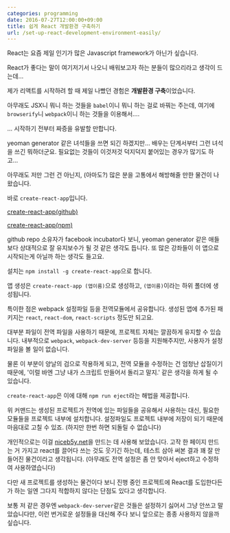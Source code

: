 ```yaml
---
categories: programming
date: 2016-07-27T12:00:00+09:00
title: 쉽게 React 개발환경 구축하기
url: /set-up-react-development-environment-easily/
---
```


React는 요즘 제일 인기가 많은 Javascript framework가 아닌가 싶습니다.

React가 좋다는 말이 여기저기서 나오니 배워보고자 하는 분들이 많으리라고 생각이 드는데... 

제가 리액트를 시작하려 할 때 제일 나빴던 경험은 **개발환경 구축**이었습니다.

아무래도 JSX니 뭐니 하는 것들을 ```babel```이니 뭐니 하는 걸로 바꿔는 주는데, 여기에 ```browserify```니 ```webpack```이니 하는 것들을 이용해서....

... 시작하기 전부터 짜증을 유발할 만합니다.

yeoman generator 같은 녀석들을 쓰면 되긴 하겠지만... 배우는 단계서부터 그런 녀석을 쓰긴 뭐하더군요. 필요없는 것들이 이것저것 덕지덕지 붙어있는 경우가 많기도 하고...

아무래도 저만 그런 건 아닌지, (아마도?) 많은 분을 고통에서 해방해줄 만한 물건이 나왔습니다.

바로 ```create-react-app```입니다.

[create-react-app(github)](https://github.com/facebookincubator/create-react-app)

[create-react-app(npm)](https://www.npmjs.com/package/create-react-app)

github repo 소유자가 facebook incubator다 보니, yeoman generator 같은 애들보다 상대적으로 잘 유지보수가 될 것 같은 생각도 듭니다. 또 많은 강좌들이 이 앱으로 시작되는게 아닐까 하는 생각도 들고요.

설치는 ```npm install -g create-react-app```으로 합니다.

앱 생성은 ```create-react-app (앱이름)```으로 생성하고, ```(앱이름)```이라는 하위 폴더에 생성됩니다.

특이한 점은 webpack 설정파일 등을 전역모듈에서 공유합니다. 생성된 앱에 추가된 패키지는 ```react```, ```react-dom```, ```react-scripts``` 정도만 되고요.

대부분 파일이 전역 파일을 사용하기 때문에, 프로젝트 자체는 깔끔하게 유지할 수 있습니다. 내부적으로 ```webpack```, ```webpack-dev-server``` 등등을 지원해주지만, 사용자가 설정 파일을 볼 일이 없습니다.

물론 이 부분이 양날의 검으로 작용하게 되고, 전역 모듈을 수정하는 건 엄청난 삽질이기 때문에, '이럴 바엔 그냥 내가 스크립트 만들어서 돌리고 말지.' 같은 생각을 하게 될 수 있습니다.

```create-react-app```은 이에 대해 ```npm run eject```라는 해법을 제공합니다.

위 커맨드는 생성된 프로젝트가 전역에 있는 파일들을 공유해서 사용하는 대신, 필요한 모듈들을 프로젝트 내부에 설치합니다. 설정파일도 프로젝트 내부에 저장이 되기 때문에 마음대로 고칠 수 있죠. (하지만 한번 하면 되돌릴 수 없습니다)

개인적으로는 이걸 [niceb5y.net](https://niceb5y.net/)을 만드는 데 사용해 보았습니다. 고작 한 페이지 만드는 거 가지고 react를 끌어다 쓰는 것도 웃기긴 하는데, 테스트 삼아 써본 결과 꽤 잘 만들어진 물건이라고 생각됩니다. (아무래도 전역 설정은 좀 안 맞아서 eject하고 수정하여 사용하였습니다)

다만 새 프로젝트를 생성하는 물건이다 보니 진행 중인 프로젝트에 React를 도입한다든가 하는 일엔 그다지 적합하지 않다는 단점도 있다고 생각합니다.

보통 저 같은 경우엔 ```webpack-dev-server```같은 것들은 설정하기 싫어서 그냥 안쓰고 말았습니다만, 이런 번거로운 설정들을 대신해 주다 보니 앞으로는 종종 사용하지 않을까 싶습니다.
